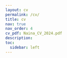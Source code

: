 ```yaml
---
layout: cv
permalink: /cv/
title: cv
nav: true
nav_order: 4
cv_pdf: Naina_CV_2024.pdf
description: 
toc:
  sidebar: left
---
```

